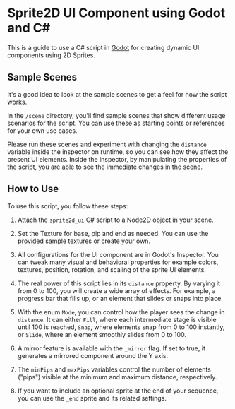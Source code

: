 # Sprite2D UI Component using Godot and C#

This is a guide to use a C# script in [Godot](https://godotengine.org/) for creating dynamic UI components using 2D Sprites. 

## Sample Scenes

It's a good idea to look at the sample scenes to get a feel for how the script works.

In the `/scene` directory, you'll find sample scenes that show different usage scenarios for the script. You can use these as starting points or references for your own use cases.

Please run these scenes and experiment with changing the `distance` variable inside the inspector on runtime, so you can see how they affect the present UI elements. Inside the inspector, by manipulating the properties of the script, you are able to see the immediate changes in the scene.

## How to Use

To use this script, you follow these steps:

1. Attach the `sprite2d_ui` C# script to a Node2D object in your scene.

2. Set the Texture for base, pip and end as needed. You can use the provided sample textures or create your own.

3. All configurations for the UI component are in Godot's Inspector. You can tweak many visual and behavioral properties for example colors, textures, position, rotation, and scaling of the sprite UI elements. 

4. The real power of this script lies in its `distance` property. By varying it from 0 to 100, you will create a wide array of effects. For example, a progress bar that fills up, or an element that slides or snaps into place.

5. With the enum `Mode`, you can control how the player sees the change in `distance`. It can either `Fill`,  where each intermediate stage is visible until 100 is reached, `Snap`, where elements snap from 0 to 100 instantly, or `Slide`, where an element smoothly slides from 0 to 100.

6. A mirror feature is available with the `_mirror` flag. If set to true, it generates a mirrored component around the Y axis.

7. The `minPips` and `maxPips` variables control the number of elements ("pips") visible at the minimum and maximum distance, respectively.

8. If you want to include an optional sprite at the end of your sequence, you can use the `_end` sprite and its related settings.
